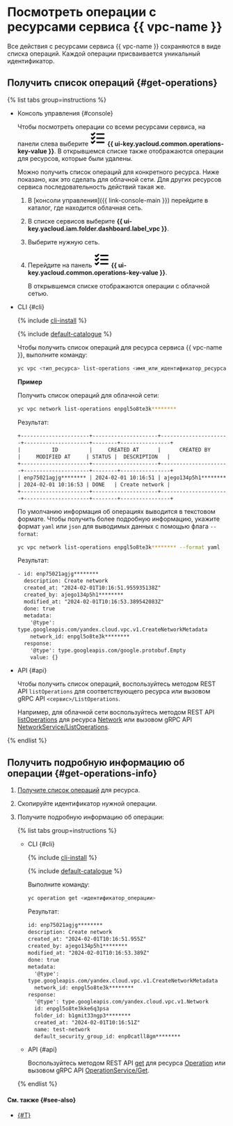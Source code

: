 # Посмотреть операции с ресурсами сервиса {{ vpc-name }}

Все действия с ресурсами сервиса {{ vpc-name }} сохраняются в виде списка операций. Каждой операции присваивается уникальный идентификатор.

## Получить список операций {#get-operations}

{% list tabs group=instructions %}

- Консоль управления {#console}

  Чтобы посмотреть операции со всеми ресурсами сервиса, на панели слева выберите ![image](../../_assets/operations.svg) **{{ ui-key.yacloud.common.operations-key-value }}**. В открывшемся списке также отображаются операции для ресурсов, которые были удалены.

  Можно получить список операций для конкретного ресурса. Ниже показано, как это сделать для облачной сети. Для других ресурсов сервиса последовательность действий такая же.

  1. В [консоли управления]({{ link-console-main }}) перейдите в каталог, где находится облачная сеть.
  1. В списке сервисов выберите **{{ ui-key.yacloud.iam.folder.dashboard.label_vpc }}**.
  1. Выберите нужную сеть.
  1. Перейдите на панель ![image](../../_assets/operations.svg) **{{ ui-key.yacloud.common.operations-key-value }}**.

     В открывшемся списке отображаются операции с облачной сетью.

- CLI {#cli}

  {% include [cli-install](../../_includes/cli-install.md) %}

  {% include [default-catalogue](../../_includes/default-catalogue.md) %}

  Чтобы получить список операций для ресурса сервиса {{ vpc-name }}, выполните команду:

  ```bash
  yc vpc <тип_ресурса> list-operations <имя_или_идентификатор_ресурса>
  ```

  **Пример**

  Получить список операций для облачной сети:

  ```bash
  yc vpc network list-operations enpgl5o8te3k********
  ```

  Результат:

  ```text
  +----------------------+---------------------+----------------------+---------------------+--------+----------------+
  |          ID          |     CREATED AT      |      CREATED BY      |     MODIFIED AT     | STATUS |  DESCRIPTION   |
  +----------------------+---------------------+----------------------+---------------------+--------+----------------+
  | enp75021agjg******** | 2024-02-01 10:16:51 | ajego134p5h1******** | 2024-02-01 10:16:53 | DONE   | Create network |
  +----------------------+---------------------+----------------------+---------------------+--------+----------------+
  ```

  По умолчанию информация об операциях выводится в текстовом формате. Чтобы получить более подробную информацию, укажите формат `yaml` или `json` для выводимых данных с помощью флага `--format`:

  ```bash
  yc vpc network list-operations enpgl5o8te3k******** --format yaml
  ```

  Результат:

  ```text
  - id: enp75021agjg********
    description: Create network
    created_at: "2024-02-01T10:16:51.955935138Z"
    created_by: ajego134p5h1********
    modified_at: "2024-02-01T10:16:53.389542083Z"
    done: true
    metadata:
      '@type': type.googleapis.com/yandex.cloud.vpc.v1.CreateNetworkMetadata
      network_id: enpgl5o8te3k********
    response:
      '@type': type.googleapis.com/google.protobuf.Empty
      value: {}
  ```

- API {#api}

  Чтобы получить список операций, воспользуйтесь методом REST API `listOperations` для соответствующего ресурса или вызовом gRPC API `<сервис>/ListOperations`.

  Например, для облачной сети воспользуйтесь методом REST API [listOperations](../api-ref/Network/listOperations.md) для ресурса [Network](../api-ref/Network/index.md) или вызовом gRPC API [NetworkService/ListOperations](../api-ref/grpc/Network/listOperations.md).

{% endlist %}

## Получить подробную информацию об операции {#get-operations-info}

1. [Получите список операций](#get-operations) для ресурса.
1. Скопируйте идентификатор нужной операции.
1. Получите подробную информацию об операции:

    {% list tabs group=instructions %}

    - CLI {#cli}

      {% include [cli-install](../../_includes/cli-install.md) %}

      {% include [default-catalogue](../../_includes/default-catalogue.md) %}

      Выполните команду:

      ```bash
      yc operation get <идентификатор_операции>
      ```

      Результат:

      ```text
      id: enp75021agjg********
      description: Create network
      created_at: "2024-02-01T10:16:51.955Z"
      created_by: ajego134p5h1********
      modified_at: "2024-02-01T10:16:53.389Z"
      done: true
      metadata:
        '@type': type.googleapis.com/yandex.cloud.vpc.v1.CreateNetworkMetadata
        network_id: enpgl5o8te3k********
      response:
        '@type': type.googleapis.com/yandex.cloud.vpc.v1.Network
        id: enpgl5o8te3kke6q3psa
        folder_id: b1gmit33ngp3********
        created_at: "2024-02-01T10:16:51Z"
        name: test-network
        default_security_group_id: enp0catll8gm********
        ```

    - API {#api}

      Воспользуйтесь методом REST API [get](../api-ref/Operation/get.md) для ресурса [Operation](../api-ref/Operation/index.md) или вызовом gRPC API [OperationService/Get](../api-ref/grpc/Operation/get.md).

    {% endlist %}

#### См. также {#see-also}

* [{#T}](../../api-design-guide/concepts/about-async.md)
